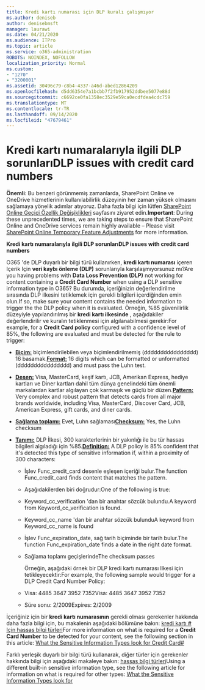 ```yaml
---
title: Kredi kartı numarası için DLP kuralı çalışmıyor
ms.author: deniseb
author: denisebmsft
manager: laurawi
ms.date: 04/21/2020
ms.audience: ITPro
ms.topic: article
ms.service: o365-administration
ROBOTS: NOINDEX, NOFOLLOW
localization_priority: Normal
ms.custom:
- "1270"
- "3200001"
ms.assetid: 30496c79-c8b4-4337-a46d-abed12864209
ms.openlocfilehash: d5dd6354e7a1bcbb7f2fb917952ddbee5077e88d
ms.sourcegitcommit: c6692ce0fa1358ec3529e59ca0ecdfdea4cdc759
ms.translationtype: MT
ms.contentlocale: tr-TR
ms.lasthandoff: 09/14/2020
ms.locfileid: "47679461"
---
```

# <a name="dlp-issues-with-credit-card-numbers"></a><span data-ttu-id="d20b2-102">Kredi kartı numaralarıyla ilgili DLP sorunları</span><span class="sxs-lookup"><span data-stu-id="d20b2-102">DLP issues with credit card numbers</span></span>

<span data-ttu-id="d20b2-103">**Önemli**: Bu benzeri görünmemiş zamanlarda, SharePoint Online ve OneDrive hizmetlerinin kullanılabilirlik düzeyinin her zaman yüksek olmasını sağlamaya yönelik adımlar atıyoruz. Daha fazla bilgi için lütfen [SharePoint Online Geçici Özellik Değişiklikleri](https://aka.ms/ODSPAdjustments) sayfasını ziyaret edin.</span><span class="sxs-lookup"><span data-stu-id="d20b2-103">**Important**: During these unprecedented times, we are taking steps to ensure that SharePoint Online and OneDrive services remain highly available – Please visit [SharePoint Online Temporary Feature Adjustments](https://aka.ms/ODSPAdjustments) for more information.</span></span>

<span data-ttu-id="d20b2-104">**Kredi kartı numaralarıyla ilgili DLP sorunları**</span><span class="sxs-lookup"><span data-stu-id="d20b2-104">**DLP issues with credit card numbers**</span></span>

<span data-ttu-id="d20b2-105">O365 'de DLP duyarlı bir bilgi türü kullanırken, **kredi kartı numarası** içeren Içerik Için **veri kaybı önleme (DLP)** sorunlarıyla karşılaşmıyorsunuz mı?</span><span class="sxs-lookup"><span data-stu-id="d20b2-105">Are you having problems with **Data Loss Prevention (DLP)** not working for content containing a **Credit Card Number** when using a DLP sensitive information type in O365?</span></span> <span data-ttu-id="d20b2-106">Bu durumda, içeriğinizin değerlendirilme sırasında DLP ilkesini tetiklemek için gerekli bilgileri içerdiğinden emin olun.</span><span class="sxs-lookup"><span data-stu-id="d20b2-106">If so, make sure your content contains the needed information to trigger the the DLP policy when it is evaluated.</span></span> <span data-ttu-id="d20b2-107">Örneğin, %85 güvenilirlik düzeyiyle yapılandırılmış bir **kredi kartı ilkesinde** , aşağıdakiler değerlendirilir ve kuralın tetiklenmesi için algılanabilmesi gerekir:</span><span class="sxs-lookup"><span data-stu-id="d20b2-107">For example, for a **Credit Card policy** configured with a confidence level of 85%, the following are evaluated and must be detected for the rule to trigger:</span></span>
  
- <span data-ttu-id="d20b2-108">**[Biçim:](https://docs.microsoft.com/microsoft-365/compliance/sensitive-information-type-entity-definitions#format-19)** biçimlendirilebilen veya biçimlendirilmemiş (dddddddddddddddd) 16 basamak.</span><span class="sxs-lookup"><span data-stu-id="d20b2-108">**[Format:](https://docs.microsoft.com/microsoft-365/compliance/sensitive-information-type-entity-definitions#format-19)** 16 digits which can be formatted or unformatted (dddddddddddddddd) and must pass the Luhn test.</span></span>

- <span data-ttu-id="d20b2-109">**[Desen:](https://docs.microsoft.com/microsoft-365/compliance/sensitive-information-type-entity-definitions#pattern-19)** Visa, MasterCard, keşif kartı, JCB, Amerikan Express, hediye kartları ve Diner kartları dahil tüm dünya genelindeki tüm önemli markalardan kartlar algılayan çok karmaşık ve güçlü bir düzen.</span><span class="sxs-lookup"><span data-stu-id="d20b2-109">**[Pattern:](https://docs.microsoft.com/microsoft-365/compliance/sensitive-information-type-entity-definitions#pattern-19)** Very complex and robust pattern that detects cards from all major brands worldwide, including Visa, MasterCard, Discover Card, JCB, American Express, gift cards, and diner cards.</span></span>

- <span data-ttu-id="d20b2-110">**[Sağlama toplamı:](https://docs.microsoft.com/microsoft-365/compliance/sensitive-information-type-entity-definitions#checksum-19)** Evet, Luhn sağlaması</span><span class="sxs-lookup"><span data-stu-id="d20b2-110">**[Checksum:](https://docs.microsoft.com/microsoft-365/compliance/sensitive-information-type-entity-definitions#checksum-19)** Yes, the Luhn checksum</span></span>

- <span data-ttu-id="d20b2-111">**[Tanımı:](https://docs.microsoft.com/microsoft-365/compliance/sensitive-information-type-entity-definitions#definition-19)** DLP İlkesi, 300 karakterlerinin bir yakınlığı ile bu tür hassas bilgileri algıladığı için %85.</span><span class="sxs-lookup"><span data-stu-id="d20b2-111">**[Definition:](https://docs.microsoft.com/microsoft-365/compliance/sensitive-information-type-entity-definitions#definition-19)** A DLP policy is 85% confident that it's detected this type of sensitive information if, within a proximity of 300 characters:</span></span>

  - <span data-ttu-id="d20b2-112">İşlev Func_credit_card desenle eşleşen içeriği bulur.</span><span class="sxs-lookup"><span data-stu-id="d20b2-112">The function Func_credit_card finds content that matches the pattern.</span></span>

  - <span data-ttu-id="d20b2-113">Aşağıdakilerden biri doğrudur:</span><span class="sxs-lookup"><span data-stu-id="d20b2-113">One of the following is true:</span></span>

  - <span data-ttu-id="d20b2-114">Keyword_cc_verification 'dan bir anahtar sözcük bulundu.</span><span class="sxs-lookup"><span data-stu-id="d20b2-114">A keyword from Keyword_cc_verification is found.</span></span>

  - <span data-ttu-id="d20b2-115">Keyword_cc_name 'dan bir anahtar sözcük bulundu</span><span class="sxs-lookup"><span data-stu-id="d20b2-115">A keyword from Keyword_cc_name is found</span></span>

  - <span data-ttu-id="d20b2-116">İşlev Func_expiration_date, sağ tarih biçiminde bir tarih bulur.</span><span class="sxs-lookup"><span data-stu-id="d20b2-116">The function Func_expiration_date finds a date in the right date format.</span></span>

  - <span data-ttu-id="d20b2-117">Sağlama toplamı geçişlerinde</span><span class="sxs-lookup"><span data-stu-id="d20b2-117">The checksum passes</span></span>

    <span data-ttu-id="d20b2-118">Örneğin, aşağıdaki örnek bir DLP kredi kartı numarası Ilkesi için tetikleyecektir:</span><span class="sxs-lookup"><span data-stu-id="d20b2-118">For example, the following sample would trigger for a DLP Credit Card Number Policy:</span></span>

  - <span data-ttu-id="d20b2-119">Visa: 4485 3647 3952 7352</span><span class="sxs-lookup"><span data-stu-id="d20b2-119">Visa: 4485 3647 3952 7352</span></span>
  
  - <span data-ttu-id="d20b2-120">Süre sonu: 2/2009</span><span class="sxs-lookup"><span data-stu-id="d20b2-120">Expires: 2/2009</span></span>

<span data-ttu-id="d20b2-121">İçeriğiniz için bir **kredi kartı numarasının** gerekli olması gerekenler hakkında daha fazla bilgi için, bu makalenin aşağıdaki bölümüne bakın: [kredi kartı # Için hassas bilgi türleri](https://docs.microsoft.com/microsoft-365/compliance/sensitive-information-type-entity-definitions#credit-card-number)</span><span class="sxs-lookup"><span data-stu-id="d20b2-121">For more information on what is required for a **Credit Card Number** to be detected for your content, see the following section in this article: [What the Sensitive Information Types look for Credit Card#](https://docs.microsoft.com/microsoft-365/compliance/sensitive-information-type-entity-definitions#credit-card-number)</span></span>
  
<span data-ttu-id="d20b2-122">Farklı yerleşik duyarlı bir bilgi türü kullanarak, diğer türler için gerekenler hakkında bilgi için aşağıdaki makaleye bakın: [hassas bilgi türleri](https://docs.microsoft.com/microsoft-365/compliance/sensitive-information-type-entity-definitions)</span><span class="sxs-lookup"><span data-stu-id="d20b2-122">Using a different built-in sensitive information type, see the following article for information on what is required for other types: [What the Sensitive Information Types look for](https://docs.microsoft.com/microsoft-365/compliance/sensitive-information-type-entity-definitions)</span></span>
  